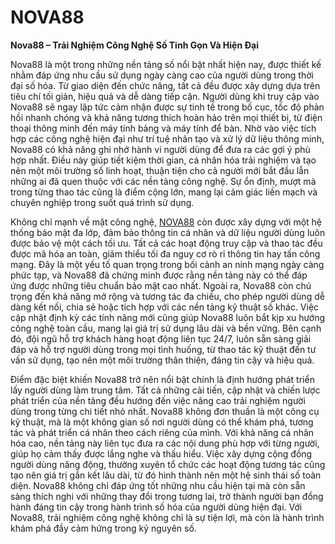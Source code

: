 # NOVA88

**Nova88 – Trải Nghiệm Công Nghệ Số Tinh Gọn Và Hiện Đại**

Nova88 là một trong những nền tảng số nổi bật nhất hiện nay, được thiết kế nhằm đáp ứng nhu cầu sử dụng ngày càng cao của người dùng trong thời đại số hóa. Từ giao diện đến chức năng, tất cả đều được xây dựng dựa trên tiêu chí tối giản, hiệu quả và dễ dàng tiếp cận. Người dùng khi truy cập vào Nova88 sẽ ngay lập tức cảm nhận được sự tinh tế trong bố cục, tốc độ phản hồi nhanh chóng và khả năng tương thích hoàn hảo trên mọi thiết bị, từ điện thoại thông minh đến máy tính bảng và máy tính để bàn. Nhờ vào việc tích hợp các công nghệ hiện đại như trí tuệ nhân tạo và xử lý dữ liệu thông minh, Nova88 có khả năng ghi nhớ hành vi người dùng để đưa ra các gợi ý phù hợp nhất. Điều này giúp tiết kiệm thời gian, cá nhân hóa trải nghiệm và tạo nên một môi trường số linh hoạt, thuận tiện cho cả người mới bắt đầu lẫn những ai đã quen thuộc với các nền tảng công nghệ. Sự ổn định, mượt mà trong từng thao tác cũng là điểm cộng lớn, mang lại cảm giác liền mạch và chuyên nghiệp trong suốt quá trình sử dụng.

Không chỉ mạnh về mặt công nghệ, <a href="https://nova88-vn.com">NOVA88</a> còn được xây dựng với một hệ thống bảo mật đa lớp, đảm bảo thông tin cá nhân và dữ liệu người dùng luôn được bảo vệ một cách tối ưu. Tất cả các hoạt động truy cập và thao tác đều được mã hóa an toàn, giảm thiểu tối đa nguy cơ rò rỉ thông tin hay tấn công mạng. Đây là một yếu tố quan trọng trong bối cảnh an ninh mạng ngày càng phức tạp, và Nova88 đã chứng minh được rằng nền tảng này có thể đáp ứng được những tiêu chuẩn bảo mật cao nhất. Ngoài ra, Nova88 còn chú trọng đến khả năng mở rộng và tương tác đa chiều, cho phép người dùng dễ dàng kết nối, chia sẻ hoặc tích hợp với các nền tảng kỹ thuật số khác. Việc cập nhật định kỳ các tính năng mới cũng giúp Nova88 luôn bắt kịp xu hướng công nghệ toàn cầu, mang lại giá trị sử dụng lâu dài và bền vững. Bên cạnh đó, đội ngũ hỗ trợ khách hàng hoạt động liên tục 24/7, luôn sẵn sàng giải đáp và hỗ trợ người dùng trong mọi tình huống, từ thao tác kỹ thuật đến tư vấn sử dụng, tạo nên một môi trường thân thiện, đáng tin cậy và hiệu quả.

Điểm đặc biệt khiến Nova88 trở nên nổi bật chính là định hướng phát triển lấy người dùng làm trung tâm. Tất cả những cải tiến, cập nhật và chiến lược phát triển của nền tảng đều hướng đến việc nâng cao trải nghiệm người dùng trong từng chi tiết nhỏ nhất. Nova88 không đơn thuần là một công cụ kỹ thuật, mà là một không gian số nơi người dùng có thể khám phá, tương tác và phát triển cá nhân theo cách riêng của mình. Với khả năng cá nhân hóa cao, nền tảng này liên tục đưa ra các nội dung phù hợp với từng người, giúp họ cảm thấy được lắng nghe và thấu hiểu. Việc xây dựng cộng đồng người dùng năng động, thường xuyên tổ chức các hoạt động tương tác cũng tạo nên giá trị gắn kết lâu dài, từ đó hình thành nên một hệ sinh thái số toàn diện. Nova88 không chỉ đáp ứng tốt những nhu cầu hiện tại mà còn sẵn sàng thích nghi với những thay đổi trong tương lai, trở thành người bạn đồng hành đáng tin cậy trong hành trình số hóa của người dùng hiện đại. Với Nova88, trải nghiệm công nghệ không chỉ là sự tiện lợi, mà còn là hành trình khám phá đầy cảm hứng trong kỷ nguyên số.

